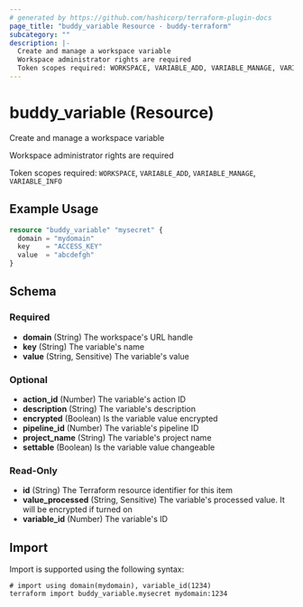 ```yaml
---
# generated by https://github.com/hashicorp/terraform-plugin-docs
page_title: "buddy_variable Resource - buddy-terraform"
subcategory: ""
description: |-
  Create and manage a workspace variable
  Workspace administrator rights are required
  Token scopes required: WORKSPACE, VARIABLE_ADD, VARIABLE_MANAGE, VARIABLE_INFO
---
```


# buddy_variable (Resource)

Create and manage a workspace variable

Workspace administrator rights are required

Token scopes required: `WORKSPACE`, `VARIABLE_ADD`, `VARIABLE_MANAGE`, `VARIABLE_INFO`

## Example Usage

```terraform
resource "buddy_variable" "mysecret" {
  domain = "mydomain"
  key    = "ACCESS_KEY"
  value  = "abcdefgh"
}
```

<!-- schema generated by tfplugindocs -->
## Schema

### Required

- **domain** (String) The workspace's URL handle
- **key** (String) The variable's name
- **value** (String, Sensitive) The variable's value

### Optional

- **action_id** (Number) The variable's action ID
- **description** (String) The variable's description
- **encrypted** (Boolean) Is the variable value encrypted
- **pipeline_id** (Number) The variable's pipeline ID
- **project_name** (String) The variable's project name
- **settable** (Boolean) Is the variable value changeable

### Read-Only

- **id** (String) The Terraform resource identifier for this item
- **value_processed** (String, Sensitive) The variable's processed value. It will be encrypted if turned on
- **variable_id** (Number) The variable's ID

## Import

Import is supported using the following syntax:

```shell
# import using domain(mydomain), variable_id(1234)
terraform import buddy_variable.mysecret mydomain:1234
```
